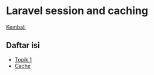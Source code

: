 # Laravel session and caching

[Kembali](../readme.md)

## Daftar isi

- [Topik 1](Session.md)
- [Cache](cache.md)
